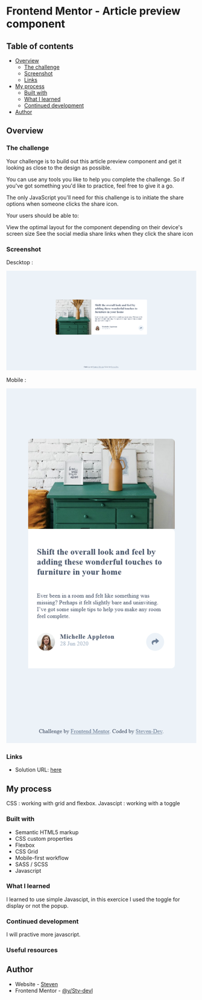 # Frontend Mentor - Article preview component

## Table of contents

- [Overview](#overview)
  - [The challenge](#the-challenge)
  - [Screenshot](#screenshot)
  - [Links](#links)
- [My process](#my-process)
  - [Built with](#built-with)
  - [What I learned](#what-i-learned)
  - [Continued development](#continued-development)
- [Author](#author)

## Overview

### The challenge

Your challenge is to build out this article preview component and get it looking as close to the design as possible.

You can use any tools you like to help you complete the challenge. So if you've got something you'd like to practice, feel free to give it a go.

The only JavaScript you'll need for this challenge is to initiate the share options when someone clicks the share icon.

Your users should be able to:

View the optimal layout for the component depending on their device's screen size
See the social media share links when they click the share icon

### Screenshot

Descktop :

![](./screenshot/Screenshot%20desktop.png)

Mobile :

![](./screenshot/Screenshot%20mobile.png)

### Links

- Solution URL: [here](https://stv-devl.github.io/article-preview-component/)

## My process

CSS : working with grid and flexbox.
Javascipt : working with a toggle

### Built with

- Semantic HTML5 markup
- CSS custom properties
- Flexbox
- CSS Grid
- Mobile-first workflow
- SASS / SCSS
- Javascript

### What I learned

I learned to use simple Javascipt, in this exercice I used the toggle for display or not the popup.

### Continued development

I will practive more javascript.

### Useful resources

## Author

- Website - [Steven](https://github.com/Stv-devl)
- Frontend Mentor - [@y/Stv-devl](https://www.frontendmentor.io/profile/Stv-devl)
